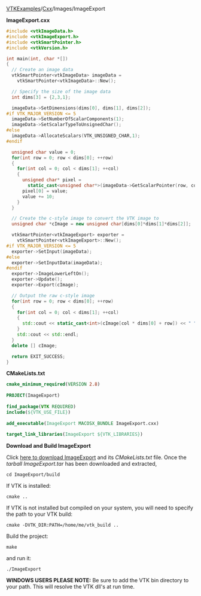 [VTKExamples](Home)/[Cxx](Cxx)/Images/ImageExport

**ImageExport.cxx**
```c++
#include <vtkImageData.h>
#include <vtkImageExport.h>
#include <vtkSmartPointer.h>
#include <vtkVersion.h>

int main(int, char *[])
{
  // Create an image data
  vtkSmartPointer<vtkImageData> imageData =
    vtkSmartPointer<vtkImageData>::New();

  // Specify the size of the image data
  int dims[3] = {2,3,1};

  imageData->SetDimensions(dims[0], dims[1], dims[2]);
#if VTK_MAJOR_VERSION <= 5
  imageData->SetNumberOfScalarComponents(1);
  imageData->SetScalarTypeToUnsignedChar();
#else
  imageData->AllocateScalars(VTK_UNSIGNED_CHAR,1);
#endif

  unsigned char value = 0;
  for(int row = 0; row < dims[0]; ++row)
  {
    for(int col = 0; col < dims[1]; ++col)
    {
      unsigned char* pixel =
        static_cast<unsigned char*>(imageData->GetScalarPointer(row, col, 0));
      pixel[0] = value;
      value += 10;
    }
  }

  // Create the c-style image to convert the VTK image to
  unsigned char *cImage = new unsigned char[dims[0]*dims[1]*dims[2]];

  vtkSmartPointer<vtkImageExport> exporter =
    vtkSmartPointer<vtkImageExport>::New();
#if VTK_MAJOR_VERSION <= 5
  exporter->SetInput(imageData);
#else
  exporter->SetInputData(imageData);
#endif
  exporter->ImageLowerLeftOn();
  exporter->Update();
  exporter->Export(cImage);

  // Output the raw c-style image
  for(int row = 0; row < dims[0]; ++row)
  {
    for(int col = 0; col < dims[1]; ++col)
    {
      std::cout << static_cast<int>(cImage[col * dims[0] + row]) << " ";
    }
    std::cout << std::endl;
  }
  delete [] cImage;

  return EXIT_SUCCESS;
}
```
**CMakeLists.txt**
```cmake
cmake_minimum_required(VERSION 2.8)
 
PROJECT(ImageExport)
 
find_package(VTK REQUIRED)
include(${VTK_USE_FILE})
 
add_executable(ImageExport MACOSX_BUNDLE ImageExport.cxx)
 
target_link_libraries(ImageExport ${VTK_LIBRARIES})
```

**Download and Build ImageExport**

Click [here to download ImageExport](https://github.com/lorensen/VTKWikiExamplesTarballs/raw/master/ImageExport.tar) and its *CMakeLists.txt* file.
Once the *tarball ImageExport.tar* has been downloaded and extracted,
```
cd ImageExport/build 
```
If VTK is installed:
```
cmake ..
```
If VTK is not installed but compiled on your system, you will need to specify the path to your VTK build:
```
cmake -DVTK_DIR:PATH=/home/me/vtk_build ..
```
Build the project:
```
make
```
and run it:
```
./ImageExport
```
**WINDOWS USERS PLEASE NOTE:** Be sure to add the VTK bin directory to your path. This will resolve the VTK dll's at run time.

